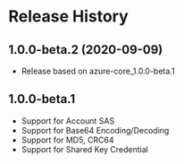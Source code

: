 # Release History

## 1.0.0-beta.2 (2020-09-09)

* Release based on azure-core_1.0.0-beta.1

## 1.0.0-beta.1

* Support for Account SAS
* Support for Base64 Encoding/Decoding
* Support for MD5, CRC64
* Support for Shared Key Credential
